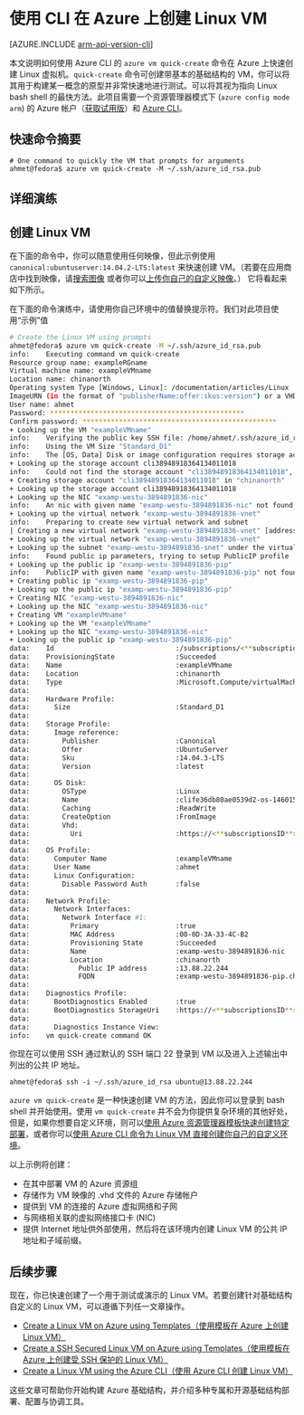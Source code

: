 <properties
   pageTitle="使用 CLI 在 Azure 上创建 Linux VM | Azure"
   description="使用 CLI 在 Azure 上创建 Linux VM。"
   services="virtual-machines-linux"
   documentationCenter=""
   authors="vlivech"
   manager="timlt"
   editor=""/>

<tags
	ms.service="virtual-machines-linux"
	ms.date="04/08/2016"
	wacn.date="06/06/2016"/>


# 使用 CLI 在 Azure 上创建 Linux VM

[AZURE.INCLUDE [arm-api-version-cli](../includes/arm-api-version-cli.md)]

本文说明如何使用 Azure CLI 的 `azure vm quick-create` 命令在 Azure 上快速创建 Linux 虚拟机。`quick-create` 命令可创建带基本的基础结构的 VM，你可以将其用于构建某一概念的原型并非常快速地进行测试。可以将其视为指向 Linux bash shell 的最快方法。此项目需要一个资源管理器模式下 (`azure config mode arm`) 的 Azure 帐户（[获取试用版](/pricing/1rmb-trial/)）和 [Azure CLI](/documentation/articles/xplat-cli-install)。

## 快速命令摘要

```
# One command to quickly the VM that prompts for arguments
ahmet@fedora$ azure vm quick-create -M ~/.ssh/azure_id_rsa.pub
```

## 详细演练

## 创建 Linux VM

在下面的命令中，你可以随意使用任何映像，但此示例使用 `canonical:ubuntuserver:14.04.2-LTS:latest` 来快速创建 VM。（若要在应用商店中找到映像，请[搜索图像](/documentation/articles/virtual-machines-linux-cli-ps-findimage) 或者你可以[上传你自己的自定义映像](/documentation/articles/virtual-machines-linux-create-upload-generic)。） 它将看起来如下所示。

在下面的命令演练中，请使用你自己环境中的值替换提示符。我们对此项目使用“示例”值

```bash
# Create the Linux VM using prompts
ahmet@fedora$ azure vm quick-create -M ~/.ssh/azure_id_rsa.pub
info:    Executing command vm quick-create
Resource group name: exampleRGname
Virtual machine name: exampleVMname
Location name: chinanorth
Operating system Type [Windows, Linux]: /documentation/articles/Linux
ImageURN (in the format of "publisherName:offer:skus:version") or a VHD link to the user image: Canonical:UbuntuServer:14.04.3-LTS:latest
User name: ahmet
Password: ************************************************
Confirm password: ************************************************
+ Looking up the VM "exampleVMname"
info:    Verifying the public key SSH file: /home/ahmet/.ssh/azure_id_rsa.pub
info:    Using the VM Size "Standard_D1"
info:    The [OS, Data] Disk or image configuration requires storage account
+ Looking up the storage account cli38948918364134011018
info:    Could not find the storage account "cli38948918364134011018", trying to create new one
+ Creating storage account "cli38948918364134011018" in "chinanorth"
+ Looking up the storage account cli38948918364134011018
+ Looking up the NIC "examp-westu-3894891836-nic"
info:    An nic with given name "examp-westu-3894891836-nic" not found, creating a new one
+ Looking up the virtual network "examp-westu-3894891836-vnet"
info:    Preparing to create new virtual network and subnet
| Creating a new virtual network "examp-westu-3894891836-vnet" [address prefix: "10.0.0.0/16"] with subnet "examp-westu-3894891836-snet" [address prefix: "10.+.1.0/24"]
+ Looking up the virtual network "examp-westu-3894891836-vnet"
+ Looking up the subnet "examp-westu-3894891836-snet" under the virtual network "examp-westu-3894891836-vnet"
info:    Found public ip parameters, trying to setup PublicIP profile
+ Looking up the public ip "examp-westu-3894891836-pip"
info:    PublicIP with given name "examp-westu-3894891836-pip" not found, creating a new one
+ Creating public ip "examp-westu-3894891836-pip"
+ Looking up the public ip "examp-westu-3894891836-pip"
+ Creating NIC "examp-westu-3894891836-nic"
+ Looking up the NIC "examp-westu-3894891836-nic"
+ Creating VM "exampleVMname"
+ Looking up the VM "exampleVMname"
+ Looking up the NIC "examp-westu-3894891836-nic"
+ Looking up the public ip "examp-westu-3894891836-pip"
data:    Id                              :/subscriptions/<**subscriptionsID**>/resourceGroups/exampleRGname/providers/Microsoft.Compute/virtualMachines/exampleVMname
data:    ProvisioningState               :Succeeded
data:    Name                            :exampleVMname
data:    Location                        :chinanorth
data:    Type                            :Microsoft.Compute/virtualMachines
data:
data:    Hardware Profile:
data:      Size                          :Standard_D1
data:
data:    Storage Profile:
data:      Image reference:
data:        Publisher                   :Canonical
data:        Offer                       :UbuntuServer
data:        Sku                         :14.04.3-LTS
data:        Version                     :latest
data:
data:      OS Disk:
data:        OSType                      :Linux
data:        Name                        :clife36db80ae0539d2-os-1460152163612
data:        Caching                     :ReadWrite
data:        CreateOption                :FromImage
data:        Vhd:
data:          Uri                       :https://<**subscriptionsID**>.blob.core.chinacloudapi.cn/vhds/clife36db80ae0539d2-os-1460152163612.vhd
data:
data:    OS Profile:
data:      Computer Name                 :exampleVMname
data:      User Name                     :ahmet
data:      Linux Configuration:
data:        Disable Password Auth       :false
data:
data:    Network Profile:
data:      Network Interfaces:
data:        Network Interface #1:
data:          Primary                   :true
data:          MAC Address               :00-0D-3A-33-4C-B2
data:          Provisioning State        :Succeeded
data:          Name                      :examp-westu-3894891836-nic
data:          Location                  :chinanorth
data:            Public IP address       :13.88.22.244
data:            FQDN                    :examp-westu-3894891836-pip.chinanorth.chinacloudapp.cn
data:
data:    Diagnostics Profile:
data:      BootDiagnostics Enabled       :true
data:      BootDiagnostics StorageUri    :https://<**subscriptionsID**>.blob.core.chinacloudapi.cn/
data:
data:      Diagnostics Instance View:
info:    vm quick-create command OK
```

你现在可以使用 SSH 通过默认的 SSH 端口 22 登录到 VM 以及进入上述输出中列出的公共 IP 地址。

```
ahmet@fedora$ ssh -i ~/.ssh/azure_id_rsa ubuntu@13.88.22.244
```

`azure vm quick-create` 是一种快速创建 VM 的方法，因此你可以登录到 bash shell 并开始使用。使用 `vm quick-create` 并不会为你提供复杂环境的其他好处，但是，如果你想要自定义环境，则可以[使用 Azure 资源管理器模板快速创建特定部署](/documentation/articles/virtual-machines-linux-cli-deploy-templates)，或者你可以[使用 Azure CLI 命令为 Linux VM 直接创建你自己的自定义环境](/documentation/articles/virtual-machines-linux-cli-deploy-templates)。

以上示例将创建：

- 在其中部署 VM 的 Azure 资源组
- 存储作为 VM 映像的 .vhd 文件的 Azure 存储帐户
- 提供到 VM 的连接的 Azure 虚拟网络和子网
- 与网络相关联的虚拟网络接口卡 (NIC)
- 提供 Internet 地址供外部使用，然后将在该环境内创建 Linux VM 的公共 IP 地址和子域前缀。

## 后续步骤

现在，你已快速创建了一个用于测试或演示的 Linux VM。若要创建针对基础结构自定义的 Linux VM，可以遵循下列任一文章操作。

- [Create a Linux VM on Azure using Templates（使用模板在 Azure 上创建 Linux VM）](/documentation/articles/virtual-machines-linux-cli-deploy-templates)
- [Create a SSH Secured Linux VM on Azure using Templates（使用模板在 Azure 上创建受 SSH 保护的 Linux VM）](/documentation/articles/virtual-machines-linux-create-ssh-secured-vm-from-template)
- [Create a Linux VM using the Azure CLI（使用 Azure CLI 创建 Linux VM）](/documentation/articles/virtual-machines-linux-create-cli-complete)

这些文章可帮助你开始构建 Azure 基础结构，并介绍多种专属和开源基础结构部署、配置与协调工具。

<!---HONumber=Mooncake_0509_2016-->